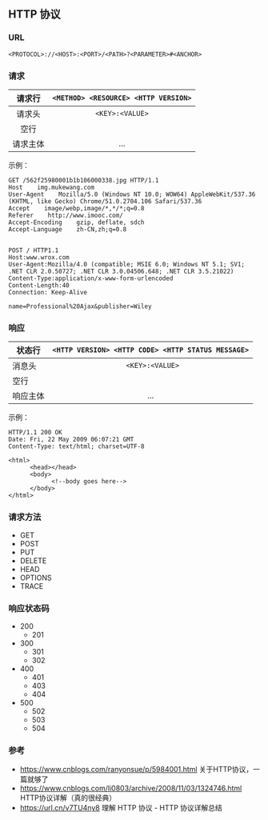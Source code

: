 ## HTTP 协议

### URL

`<PROTOCOL>://<HOST>:<PORT>/<PATH>?<PARAMETER>#<ANCHOR>`

### 请求

|请求行|`<METHOD> <RESOURCE> <HTTP VERSION>`|
|:---:|:---:|
|请求头|`<KEY>:<VALUE>`|
|空行||
|请求主体|...|

示例：

```
GET /562f25980001b1b106000338.jpg HTTP/1.1
Host    img.mukewang.com
User-Agent    Mozilla/5.0 (Windows NT 10.0; WOW64) AppleWebKit/537.36 (KHTML, like Gecko) Chrome/51.0.2704.106 Safari/537.36
Accept    image/webp,image/*,*/*;q=0.8
Referer    http://www.imooc.com/
Accept-Encoding    gzip, deflate, sdch
Accept-Language    zh-CN,zh;q=0.8


POST / HTTP1.1
Host:www.wrox.com
User-Agent:Mozilla/4.0 (compatible; MSIE 6.0; Windows NT 5.1; SV1; .NET CLR 2.0.50727; .NET CLR 3.0.04506.648; .NET CLR 3.5.21022)
Content-Type:application/x-www-form-urlencoded
Content-Length:40
Connection: Keep-Alive

name=Professional%20Ajax&publisher=Wiley
```

### 响应

| 状态行   | `<HTTP VERSION> <HTTP CODE> <HTTP STATUS MESSAGE>` |
| -------- | :----------------------------------------------: |
| 消息头   |                 ` <KEY>:<VALUE>`                   |
| 空行     |                                                  |
| 响应主体 |                       ...                        |

示例：

```
HTTP/1.1 200 OK
Date: Fri, 22 May 2009 06:07:21 GMT
Content-Type: text/html; charset=UTF-8

<html>
      <head></head>
      <body>
            <!--body goes here-->
      </body>
</html>
```

### 请求方法

- GET
- POST
- PUT
- DELETE
- HEAD
- OPTIONS
- TRACE

### 响应状态码

- 200
  + 201
- 300
  - 301
  - 302
- 400
  - 401
  - 403
  - 404
- 500
  + 502
  + 503
  + 504

### 参考

- <https://www.cnblogs.com/ranyonsue/p/5984001.html> 关于HTTP协议，一篇就够了
- <https://www.cnblogs.com/li0803/archive/2008/11/03/1324746.html> HTTP协议详解（真的很经典）
- <https://url.cn/v7TU4ny8> 理解 HTTP 协议 - HTTP 协议详解总结

